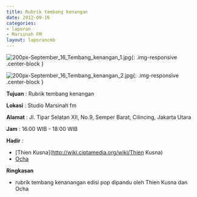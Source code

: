 ```yaml
---
title: Rubrik tembang kenangan
date: 2012-09-16
categories:
- laporan
- Marsinah FM
layout: laporancmb
---
```



![200px-September_16_Tembang_kenangan_1.jpg](/uploads/200px-September_16_Tembang_kenangan_1.jpg){: .img-responsive .center-block }

![200px-September_16_Tembang_kenangan_2.jpg](/uploads/200px-September_16_Tembang_kenangan_2.jpg){: .img-responsive .center-block }


**Tujuan** : Rubrik tembang kenangan

**Lokasi** : Studio Marsinah fm 

**Alamat** : Jl. Tipar Selatan XII, No.9, Semper Barat, Cilincing, Jakarta Utara 

**Jam** : 16.00 WIB - 18:00 WIB 

**Hadir** :
* [Thien Kusna](http://wiki.ciptamedia.org/wiki/Thien Kusna)
* [Ocha](http://wiki.ciptamedia.org/wiki/Ocha)

**Ringkasan**  
* rubrik tembang kenanangan edisi pop dipandu oleh Thien Kusna dan Ocha
